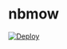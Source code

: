 # nbmow
[![Deploy](https://www.herokucdn.com/deploy/button.png)](https://dashboard.heroku.com/new?template=https://github.com/meittye/nbmow)
